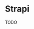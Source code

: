 # Strapi

TODO

<!--
https://medium.com/@giuliamalaroda/authentication-with-next-js-and-strapi-part-3-forgotten-reset-password-48c7ee1e85d6
-->
